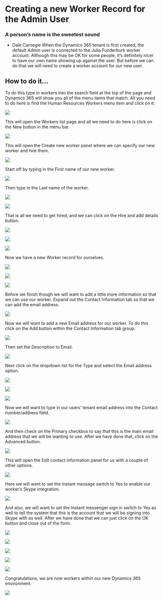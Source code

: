 ﻿# Creating a new Worker Record for the Admin User
### A person’s name is the sweetest sound- Dale Carnegie 
When the Dynamics 365 tenant is first created, the default Admin user is connected to the Julia Funderburk worker account.  Although this may be OK for some people, it’s definitely nicer to have our own name showing up against the user.But before we can do that we will need to create a worker account for our new user.

## How to do it…

To do this type in workers into the search field at the top of the page and Dynamics 365 will show you all of the menu items that match.  All you need to do here is find the Human Resources Workers menu item and click on it.

![](images/image_1.png)

This will open the Workers list page and all we need to do here is click on the New button in the menu bar. 

![](images/image_2.png)

This will open the Create new worker panel where we can specify our new worker and hire them.

![](images/image_3.png)

Start off by typing in the First name of our new worker.

![](images/image_4.png)

Then type in the Last name of the worker.

![](images/image_5.png)

![](images/image_6.png)

That is all we need to get hired, and we can click on the Hire and add details button.

![](images/image_7.png)

![](images/image_8.png)

![](images/image_9.png)

Now we have a new Worker record for ourselves.

![](images/image_10.png)

![](images/image_11.png)

![](images/image_12.png)

Before we finish though we will want to add a little more information so that we can use our worker.Expand out the Contact Information tab so that we can add the email address.

![](images/image_13.png)

Now we will want to add a new Email address for our worker.To do this click on the Add button within the Contact Information tab group.

![](images/image_14.png)

Then set the Description to Email.

![](images/image_15.png)

Next click on the dropdown list for the Type and select the Email address option.

![](images/image_16.png)

![](images/image_17.png)

![](images/image_18.png)

Now we will want to type in our users’ tenant email address into the Contact number/address field.

![](images/image_19.png)

And then check on the Primary checkbox to say that this is the main email address that we will be wanting to use.After we have done that, click on the Advanced button.

![](images/image_20.png)

This will open the Edit contact information panel for us with a couple of other options.

![](images/image_21.png)

Here we will want to set the Instant message switch to Yes to enable our worker’s Skype integration.

![](images/image_22.png)

And also, we will want to set the Instant messenger sign in switch to Yes as well to tell the system that this is the account that we will be signing into Skype with as well.After we have done that we can just click on the OK button and close out of the form.

![](images/image_23.png)

![](images/image_24.png)

![](images/image_25.png)

![](images/image_26.png)

![](images/image_27.png)

Congratulations, we are now workers within our new Dynamics 365 environment.

![](images/image_28.png)

